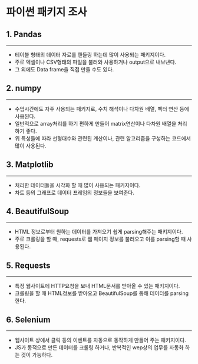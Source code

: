 # 파이썬 패키지 조사

## 1. Pandas

---

- 테이블 형태의 데이터 자료를 핸들링 하는데 많이 사용되는 패키지이다.
- 주로 엑셀이나 CSV형태의 파일을 불러와 사용하거나 output으로 내보낸다.
- 그 외에도 Data frame을 직접 만들 수도 있다.

## 2. numpy

---

- 수업시간에도 자주 사용되는 패키지로, 수치 해석이나 다차원 배열, 벡터 연산 등에 사용된다.
- 일반적으로 array처리를 하기 편하게 만들어 matrix연산이나  다차원 배열을 처리하기 좋다.
- 위 특성들에 따라 선형대수와 관련된 계산이나, 관련 알고리즘을 구성하는 코드에서 많이 사용된다.

## 3. Matplotlib

---

- 처리한 데이터들을 시각화 할 때 많이 사용되는 패키지이다.
- 차트 등의 그래프로 데이터 프레임의 정보들을 보여준다.

## 4. BeautifulSoup

---

- HTML 정보로부터 원하는 데이터를 가져오기 쉽게 parsing해주는 패키지이다.
- 주로 크롤링을 할 때, requests로 웹 페이지 정보를 불러오고 이를 parsing할 때 사용된다.

## 5. Requests

---

- 특정 웹사이트에 HTTP요청을 보내 HTML문서를 받아올 수 있는 패키지이다.
- 크롤링을 할 때 HTML정보를 받아오고 BeautifulSoup를 통해 데이터를 parsing한다.

## 6. Selenium

---

- 웹사이트 상에서 클릭 등의 이벤트를 자동으로 동작하게 만들어 주는 패키지이다.
- JS가 동적으로 만든 데이터를 크롤링 하거나, 반복적인 wep상의 업무를 자동화 하는 것이 가능하다.